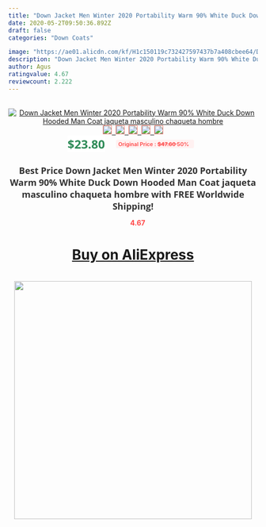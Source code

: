 ```yaml
---
title: "Down Jacket Men Winter 2020 Portability Warm 90% White Duck Down Hooded Man Coat jaqueta masculino chaqueta hombre"
date: 2020-05-2T09:50:36.892Z
draft: false
categories: "Down Coats"

image: "https://ae01.alicdn.com/kf/H1c150119c732427597437b7a408cbee64/Down-Jacket-Men-Winter-2020-Portability-Warm-90-White-Duck-Down-Hooded-Man-Coat-jaqueta-masculino.jpg"
description: "Down Jacket Men Winter 2020 Portability Warm 90% White Duck Down Hooded Man Coat jaqueta masculino chaqueta hombre"
author: Agus
ratingvalue: 4.67
reviewcount: 2.222
---
```

<br>
<div style="text-align: center;">
<a href="https://s.click.aliexpress.com/e/_9u3bdx" target="_blank" rel="nofollow noopener noreferrer"><img alt="Down Jacket Men Winter 2020 Portability Warm 90% White Duck Down Hooded Man Coat jaqueta masculino chaqueta hombre" class="magnifier-image" src="https://ae01.alicdn.com/kf/H1c150119c732427597437b7a408cbee64/Down-Jacket-Men-Winter-2020-Portability-Warm-90-White-Duck-Down-Hooded-Man-Coat-jaqueta-masculino.jpg_640x640.jpg">
<br>
<img style="border:1px solid salmon" src="https://ae01.alicdn.com/kf/H1c150119c732427597437b7a408cbee64/Down-Jacket-Men-Winter-2020-Portability-Warm-90-White-Duck-Down-Hooded-Man-Coat-jaqueta-masculino.jpg_120x120.jpg">&nbsp;&nbsp;<img style="border:1px solid salmon" src="https://ae01.alicdn.com/kf/He212c887e1d649c2b7bc1ba212b7de98P/Down-Jacket-Men-Winter-2020-Portability-Warm-90-White-Duck-Down-Hooded-Man-Coat-jaqueta-masculino.jpg_120x120.jpg">&nbsp;&nbsp;<img style="border:1px solid salmon" src="https://ae01.alicdn.com/kf/H56844ff81aee455aa404f2a96de04c1cO/Down-Jacket-Men-Winter-2020-Portability-Warm-90-White-Duck-Down-Hooded-Man-Coat-jaqueta-masculino.jpg_120x120.jpg">&nbsp;&nbsp;<img style="border:1px solid salmon" src="https://ae01.alicdn.com/kf/Hb19d3a373cbb4821858fd4af4c9b725dU/Down-Jacket-Men-Winter-2020-Portability-Warm-90-White-Duck-Down-Hooded-Man-Coat-jaqueta-masculino.jpg_120x120.jpg">&nbsp;&nbsp;<img style="border:1px solid salmon" src="https://ae01.alicdn.com/kf/H85c267539c424304b8b727ba720af513T/Down-Jacket-Men-Winter-2020-Portability-Warm-90-White-Duck-Down-Hooded-Man-Coat-jaqueta-masculino.jpg_120x120.jpg"></a></div><br0>
<div style="text-align: center;"><span style="background-color: white; border: 0px; box-sizing: border-box; color: seagreen; display: inline-block; font-family: &quot;open sans&quot; , &quot;arial&quot; , &quot;helvetica&quot; , sans-serif , &quot;heiti&quot;; font-size: 24px; font-stretch: inherit; font-weight: 700; line-height: inherit; margin: 0px 10px 0px 0px; padding: 0px; vertical-align: middle;">$23.80 </span>
<span style="background: rgb(255 , 241 , 241); border-radius: 3px; border: 0px; box-sizing: border-box; color: #ff4747; display: inline-block; font-family: inherit; font-size: 12px; font-stretch: inherit; font-style: inherit; font-variant: inherit; font-weight: 600; line-height: inherit; margin: 0px; padding: 2px 5px; transform: scale(0.9); vertical-align: middle;">Original Price : <b style="text-decoration: line-through;">$47.60 </b> 50%&nbsp;&nbsp;</span></div>
<h1 style="color: #333333; display: inline-block; font-family: &quot;open sans&quot; , &quot;arial&quot; , &quot;helvetica&quot; , sans-serif , &quot;heiti&quot;; font-size: 18px; font-stretch: inherit; font-weight: 700; text-align: center;">Best Price Down Jacket Men Winter 2020 Portability Warm 90% White Duck Down Hooded Man Coat jaqueta masculino chaqueta hombre with FREE Worldwide Shipping!</h1>
<div style="color: #ff4747; text-align: center;">
<img src="https://4.bp.blogspot.com/-M0ZcTcb-5uY/XleCXlxnR4I/AAAAAAAAAEc/OrjgMkXV1oMQFaCRZj5HQwOCBcu3w1FegCPcBGAYYCw/s1600/star.png" style="height: 15px;">&nbsp;<b>4.67</b></div>
<div class="button_cont" align="center"><a class="buynow_a" href="https://s.click.aliexpress.com/e/_9u3bdx" target="_blank" rel="nofollow noopener noreferrer"><H1>Buy on AliExpress</H1></a></div><br>
<div class="separator" style="clear: both; text-align: center;">
<img src="https://lh3.googleusercontent.com/-pTy5HemUv9M/XlePHvY0dAI/AAAAAAAAAE4/0nX5iRUoIWY8eMW9Dpxeirr157OZliDIgCLcBGAsYHQ/s1600/badge.gif" width="480">
</div>
